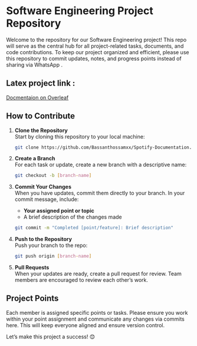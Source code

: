 

# Software Engineering Project Repository

Welcome to the repository for our Software Engineering project! This repo will serve as the central hub for all project-related tasks, documents, and code contributions. To keep our project organized and efficient, please use this repository to commit updates, notes, and progress points instead of sharing via WhatsApp .

## Latex project link : 
[Docmentaion on Overleaf](https://www.overleaf.com/6745215527pkzshxrwdryt#f98bfd)
## How to Contribute

1. **Clone the Repository**  
   Start by cloning this repository to your local machine:
   ```bash
   git clone https://github.com/Bassanthossamxx/Spotify-Documentation.git
   ```

2. **Create a Branch**  
   For each task or update, create a new branch with a descriptive name:
   ```bash
   git checkout -b [branch-name]
   ```

3. **Commit Your Changes**  
   When you have updates, commit them directly to your branch. In your commit message, include:
   - **Your assigned point or topic**
   - A brief description of the changes made

   ```bash
   git commit -m "Completed [point/feature]: Brief description"
   ```

4. **Push to the Repository**  
   Push your branch to the repo:
   ```bash
   git push origin [branch-name]
   ```

5. **Pull Requests**  
   When your updates are ready, create a pull request for review. Team members are encouraged to review each other’s work.

## Project Points

Each member is assigned specific points or tasks. Please ensure you work within your point assignment and communicate any changes via commits here. This will keep everyone aligned and ensure version control.

Let’s make this project a success! 😊
